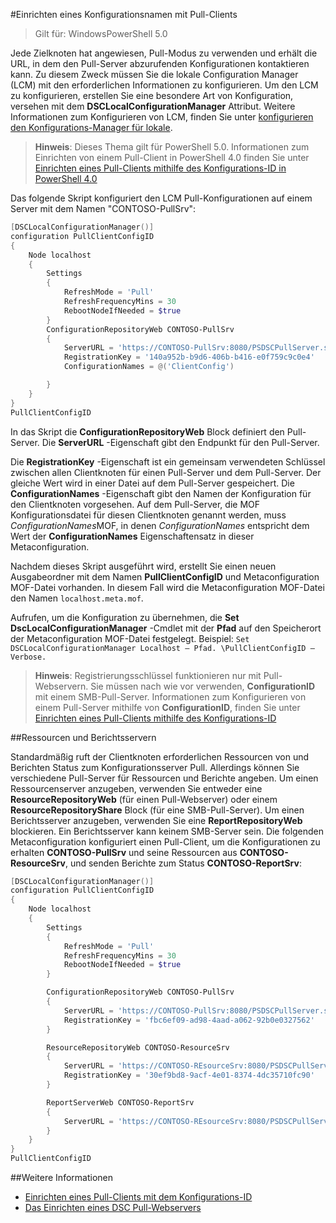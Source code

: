 #Einrichten eines Konfigurationsnamen mit Pull-Clients

> Gilt für: WindowsPowerShell 5.0

Jede Zielknoten hat angewiesen, Pull-Modus zu verwenden und erhält die URL, in dem den Pull-Server abzurufenden Konfigurationen kontaktieren kann. Zu diesem Zweck müssen Sie die lokale Configuration Manager (LCM) mit den erforderlichen Informationen zu konfigurieren. Um den LCM zu konfigurieren, erstellen Sie eine besondere Art von Konfiguration, versehen mit dem **DSCLocalConfigurationManager** Attribut. Weitere Informationen zum Konfigurieren von LCM, finden Sie unter [konfigurieren den Konfigurations-Manager für lokale](metaConfig.md).

> **Hinweis**: Dieses Thema gilt für PowerShell 5.0. Informationen zum Einrichten von einem Pull-Client in PowerShell 4.0 finden Sie unter [Einrichten eines Pull-Clients mithilfe des Konfigurations-ID in PowerShell 4.0](pullClientConfigID4.md)

Das folgende Skript konfiguriert den LCM Pull-Konfigurationen auf einem Server mit dem Namen "CONTOSO-PullSrv":

```powershell
[DSCLocalConfigurationManager()]
configuration PullClientConfigID
{
    Node localhost
    {
        Settings
        {
            RefreshMode = 'Pull'
            RefreshFrequencyMins = 30 
            RebootNodeIfNeeded = $true
        }
        ConfigurationRepositoryWeb CONTOSO-PullSrv
        {
            ServerURL = 'https://CONTOSO-PullSrv:8080/PSDSCPullServer.svc'
            RegistrationKey = '140a952b-b9d6-406b-b416-e0f759c9c0e4'
            ConfigurationNames = @('ClientConfig')

        }      
    }
}
PullClientConfigID
```

In das Skript die **ConfigurationRepositoryWeb** Block definiert den Pull-Server. Die **ServerURL** -Eigenschaft gibt den Endpunkt für den Pull-Server.

Die **RegistrationKey** -Eigenschaft ist ein gemeinsam verwendeten Schlüssel zwischen allen Clientknoten für einen Pull-Server und dem Pull-Server. Der gleiche Wert wird in einer Datei auf dem Pull-Server gespeichert. Die **ConfigurationNames** -Eigenschaft gibt den Namen der Konfiguration für den Clientknoten vorgesehen. Auf dem Pull-Server, die MOF Konfigurationsdatei für diesen Clientknoten genannt werden, muss *ConfigurationNames*MOF, in denen *ConfigurationNames* entspricht dem Wert der **ConfigurationNames** Eigenschaftensatz in dieser Metaconfiguration.

Nachdem dieses Skript ausgeführt wird, erstellt Sie einen neuen Ausgabeordner mit dem Namen **PullClientConfigID** und Metaconfiguration MOF-Datei vorhanden. In diesem Fall wird die Metaconfiguration MOF-Datei den Namen `localhost.meta.mof`.

Aufrufen, um die Konfiguration zu übernehmen, die **Set DscLocalConfigurationManager** -Cmdlet mit der **Pfad** auf den Speicherort der Metaconfiguration MOF-Datei festgelegt. Beispiel: `Set DSCLocalConfigurationManager Localhost – Pfad. \PullClientConfigID – Verbose.`

> **Hinweis**: Registrierungsschlüssel funktionieren nur mit Pull-Webservern. Sie müssen nach wie vor verwenden, **ConfigurationID** mit einem SMB-Pull-Server. Informationen zum Konfigurieren von einem Pull-Server mithilfe von **ConfigurationID**, finden Sie unter [Einrichten eines Pull-Clients mithilfe des Konfigurations-ID](pullClientConfigID.md)

##Ressourcen und Berichtsservern

Standardmäßig ruft der Clientknoten erforderlichen Ressourcen von und Berichten Status zum Konfigurationsserver Pull. Allerdings können Sie verschiedene Pull-Server für Ressourcen und Berichte angeben.
Um einen Ressourcenserver anzugeben, verwenden Sie entweder eine **ResourceRepositoryWeb** (für einen Pull-Webserver) oder einem **ResourceRepositoryShare** Block (für eine SMB-Pull-Server).
Um einen Berichtsserver anzugeben, verwenden Sie eine **ReportRepositoryWeb** blockieren. Ein Berichtsserver kann keinem SMB-Server sein.
Die folgenden Metaconfiguration konfiguriert einen Pull-Client, um die Konfigurationen zu erhalten **CONTOSO-PullSrv** und seine Ressourcen aus **CONTOSO-ResourceSrv**, und senden Berichte zum Status **CONTOSO-ReportSrv**:

```powershell
[DSCLocalConfigurationManager()]
configuration PullClientConfigID
{
    Node localhost
    {
        Settings
        {
            RefreshMode = 'Pull'
            RefreshFrequencyMins = 30 
            RebootNodeIfNeeded = $true
        }

        ConfigurationRepositoryWeb CONTOSO-PullSrv
        {
            ServerURL = 'https://CONTOSO-PullSrv:8080/PSDSCPullServer.svc'
            RegistrationKey = 'fbc6ef09-ad98-4aad-a062-92b0e0327562'
        }

        ResourceRepositoryWeb CONTOSO-ResourceSrv
        {
            ServerURL = 'https://CONTOSO-REsourceSrv:8080/PSDSCPullServer.svc'
            RegistrationKey = '30ef9bd8-9acf-4e01-8374-4dc35710fc90'
        }

        ReportServerWeb CONTOSO-ReportSrv
        {
            ServerURL = 'https://CONTOSO-REsourceSrv:8080/PSDSCPullServer.svc'
        }
    }
}
PullClientConfigID
```

##Weitere Informationen

* [Einrichten eines Pull-Clients mit dem Konfigurations-ID](pullClientConfigID.md)
* [Das Einrichten eines DSC Pull-Webservers](pullServer.md)




